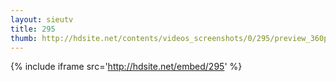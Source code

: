 ```yaml
---
layout: sieutv
title: 295
thumb: http://hdsite.net/contents/videos_screenshots/0/295/preview_360p.mp4.jpg
---
```

{% include iframe src='http://hdsite.net/embed/295' %}
 
